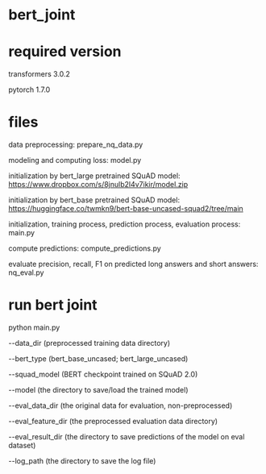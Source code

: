# bert_joint

# required version
transformers 3.0.2

pytorch 1.7.0

# files
data preprocessing: prepare_nq_data.py

modeling and computing loss: model.py

initialization by bert_large pretrained SQuAD model: https://www.dropbox.com/s/8jnulb2l4v7ikir/model.zip

initialization by bert_base pretrained SQuAD model: https://huggingface.co/twmkn9/bert-base-uncased-squad2/tree/main

initialization, training process, prediction process, evaluation process: main.py

compute predictions: compute_predictions.py

evaluate precision, recall, F1 on predicted long answers and short answers: nq_eval.py

# run bert joint
python main.py

--data_dir (preprocessed training data directory)

--bert_type (bert_base_uncased; bert_large_uncased)

--squad_model (BERT checkpoint trained on SQuAD 2.0)

--model (the directory to save/load the trained model)

--eval_data_dir (the original data for evaluation, non-preprocessed)

--eval_feature_dir (the preprocessed evaluation data directory)

--eval_result_dir (the directory to save predictions of the model on eval dataset)

--log_path (the directory to save the log file)
